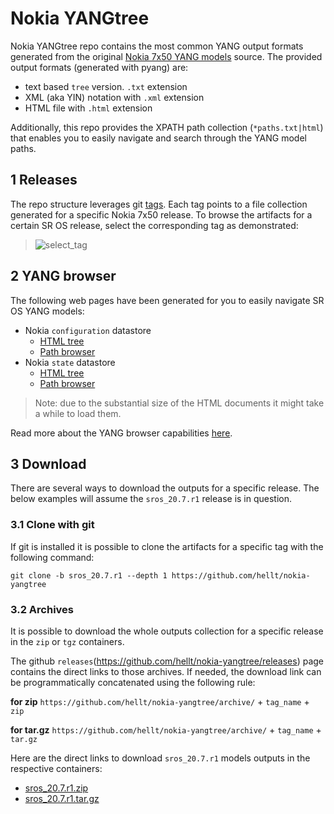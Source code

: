 # Nokia YANGtree
Nokia YANGtree repo contains the most common YANG output formats generated from the original [Nokia 7x50 YANG models](https://github.com/nokia/7x50_YangModels) source. The provided output formats (generated with pyang) are:

- text based `tree` version. `.txt` extension
- XML (aka YIN) notation with `.xml` extension
- HTML file with `.html` extension

Additionally, this repo provides the XPATH path collection (`*paths.txt|html`) that enables you to easily navigate and search through the YANG model paths.

## 1 Releases
The repo structure leverages git [tags](https://github.com/hellt/nokia-yangtree/tags). Each tag points to a file collection generated for a specific Nokia 7x50 release. To browse the artifacts for a certain SR OS release, select the corresponding tag as demonstrated:

> ![select_tag](https://gitlab.com/rdodin/pics/-/wikis/uploads/8e9e7582ff6b90fef02c9fd529d84303/CleanShot_2020-05-19_at_14.28.31.gif)


## 2 YANG browser
The following web pages have been generated for you to easily navigate SR OS YANG models:

* Nokia `configuration` datastore
  * [HTML tree](https://rdodin.gitlab.io/nokia-yangtree-srv/sros_20.7.r1-nokia-conf-combined.html)
  * [Path browser](https://rdodin.gitlab.io/nokia-yangtree-srv/sros_20.7.r1-nokia-conf-combined-paths.html)
* Nokia `state` datastore
  * [HTML tree](https://rdodin.gitlab.io/nokia-yangtree-srv/sros_20.7.r1-nokia-state-combined.html)
  * [Path browser](https://rdodin.gitlab.io/nokia-yangtree-srv/sros_20.7.r1-nokia-state-combined-paths.html)

> Note: due to the substantial size of the HTML documents it might take a while to load them.

Read more about the YANG browser capabilities [here](https://netdevops.me/2020/nokia-yang-tree/).

## 3 Download
There are several ways to download the outputs for a specific release. The below examples will assume the `sros_20.7.r1` release is in question.

### 3.1 Clone with git
If git is installed it is possible to clone the artifacts for a specific tag with the following command:
```
git clone -b sros_20.7.r1 --depth 1 https://github.com/hellt/nokia-yangtree
```

### 3.2 Archives
It is possible to download the whole outputs collection for a specific release in the `zip` or `tgz` containers.

The github `releases`(https://github.com/hellt/nokia-yangtree/releases) page contains the direct links to those archives. If needed, the download link can be programmatically concatenated using the following rule:

**for zip**
`https://github.com/hellt/nokia-yangtree/archive/` + `tag_name` + `zip`

**for tar.gz**
`https://github.com/hellt/nokia-yangtree/archive/` + `tag_name` + `tar.gz`

Here are the direct links to download `sros_20.7.r1` models outputs in the respective containers:
- [sros_20.7.r1.zip](https://github.com/hellt/nokia-yangtree/archive/sros_20.7.r1.zip)
- [sros_20.7.r1.tar.gz](https://github.com/hellt/nokia-yangtree/archive/sros_20.7.r1.tar.gz)
